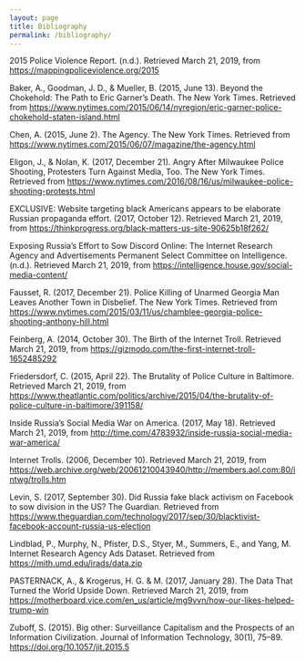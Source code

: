 ```yaml
---
layout: page
title: Bibliography
permalink: /bibliography/
---
```


2015 Police Violence Report. (n.d.). Retrieved March 21, 2019, from https://mappingpoliceviolence.org/2015

Baker, A., Goodman, J. D., & Mueller, B. (2015, June 13). Beyond the Chokehold: The Path to Eric Garner’s Death. The New York Times. Retrieved from https://www.nytimes.com/2015/06/14/nyregion/eric-garner-police-chokehold-staten-island.html

Chen, A. (2015, June 2). The Agency. The New York Times. Retrieved from https://www.nytimes.com/2015/06/07/magazine/the-agency.html

Eligon, J., & Nolan, K. (2017, December 21). Angry After Milwaukee Police Shooting, Protesters Turn Against Media, Too. The New York Times. Retrieved from https://www.nytimes.com/2016/08/16/us/milwaukee-police-shooting-protests.html

EXCLUSIVE: Website targeting black Americans appears to be elaborate Russian propaganda effort. (2017, October 12). Retrieved March 21, 2019, from https://thinkprogress.org/black-matters-us-site-90625b18f262/

Exposing Russia’s Effort to Sow Discord Online: The Internet Research Agency and Advertisements Permanent Select Committee on Intelligence. (n.d.). Retrieved March 21, 2019, from https://intelligence.house.gov/social-media-content/

Fausset, R. (2017, December 21). Police Killing of Unarmed Georgia Man Leaves Another Town in Disbelief. The New York Times. Retrieved from https://www.nytimes.com/2015/03/11/us/chamblee-georgia-police-shooting-anthony-hill.html

Feinberg, A. (2014, October 30). The Birth of the Internet Troll. Retrieved March 21, 2019, from https://gizmodo.com/the-first-internet-troll-1652485292

Friedersdorf, C. (2015, April 22). The Brutality of Police Culture in Baltimore. Retrieved March 21, 2019, from https://www.theatlantic.com/politics/archive/2015/04/the-brutality-of-police-culture-in-baltimore/391158/

Inside Russia’s Social Media War on America. (2017, May 18). Retrieved March 21, 2019, from http://time.com/4783932/inside-russia-social-media-war-america/

Internet Trolls. (2006, December 10). Retrieved March 21, 2019, from https://web.archive.org/web/20061210043940/http://members.aol.com:80/intwg/trolls.htm

Levin, S. (2017, September 30). Did Russia fake black activism on Facebook to sow division in the US? The Guardian. Retrieved from https://www.theguardian.com/technology/2017/sep/30/blacktivist-facebook-account-russia-us-election

Lindblad, P., Murphy, N., Pfister, D.S., Styer, M., Summers, E., and Yang, M. Internet Research Agency Ads Dataset. Retrieved from https://mith.umd.edu/irads/data.zip

PASTERNACK, A., & Krogerus, H. G. & M. (2017, January 28). The Data That Turned the World Upside Down. Retrieved March 21, 2019, from https://motherboard.vice.com/en_us/article/mg9vvn/how-our-likes-helped-trump-win

Zuboff, S. (2015). Big other: Surveillance Capitalism and the Prospects of an Information Civilization. Journal of Information Technology, 30(1), 75–89. https://doi.org/10.1057/jit.2015.5

